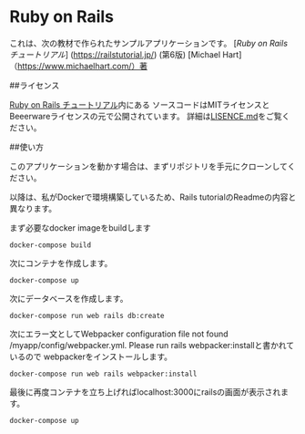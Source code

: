 # Ruby on Rails

これは、次の教材で作られたサンプルアプリケーションです。
[*Ruby on Rails チュートリアル*] (https://railstutorial.jp/)
(第6版)
[Michael Hart]（https://www.michaelhart.com/）著

##ライセンス

[Ruby on Rails チュートリアル](https://railstutorial.jp/)内にある
ソースコードはMITライセンスとBeeerwareライセンスの元で公開されています。
詳細は[LISENCE.md](LICENSE.md)をご覧ください。

##使い方

このアプリケーションを動かす場合は、まずリポジトリを手元にクローンしてください。

以降は、私がDockerで環境構築しているため、Rails tutorialのReadmeの内容と異なります。

まず必要なdocker imageをbuildします
```
docker-compose build
```

次にコンテナを作成します。
```
docker-compose up
```

次にデータベースを作成します。
```
docker-compose run web rails db:create
```

次にエラー文としてWebpacker configuration file not found /myapp/config/webpacker.yml. Please run rails webpacker:installと書かれているので
webpackerをインストールします。
```
docker-compose run web rails webpacker:install
```

最後に再度コンテナを立ち上げればlocalhost:3000にrailsの画面が表示されます。
```
docker-compose up
```